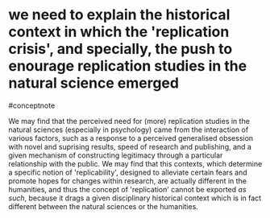 # we need to explain the historical context in which the 'replication crisis', and specially, the push to enourage replication studies in the natural science emerged
#conceptnote



We may find that the perceived need for (more) replication studies in the natural sciences (especially in psychology) came from the interaction of various factors, such as a response to a perceived generalised obsession with novel and suprising results, speed of research and publishing, and a given mechanism of constructing legitimacy through a particular relationship with the public. We may find that this contexts, which determine a specific notion of 'replicability', designed to alleviate certain fears and promote hopes for changes within research, are actually different in the humanities, and thus the concept of 'replication' cannot be exported *as such*, because it drags a given disciplinary historical context which is in fact different between the natural sciences or the humanities.